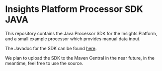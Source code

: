 # Insights Platform Processor SDK JAVA
This repository contains the Java Processor SDK for the Insights Platform, and a small example processor which provides manual data input.

The Javadoc for the SDK can be found [here](docs).

We plan to upload the SDK to the Maven Central in the near future, in the meantime, feel free to use the source.